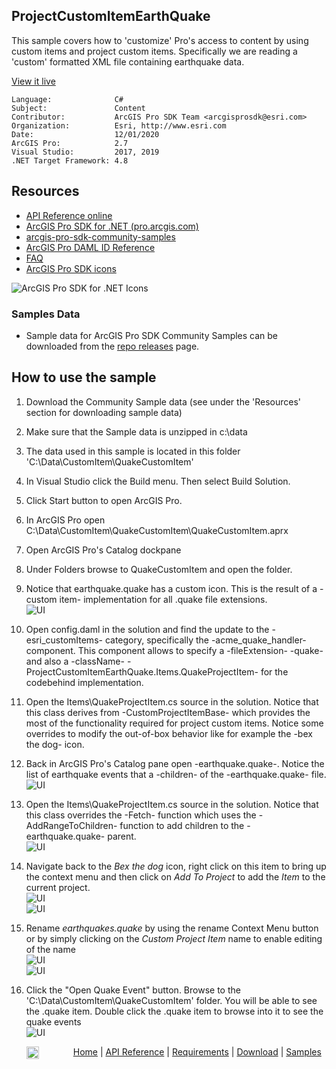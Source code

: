 ## ProjectCustomItemEarthQuake

<!-- TODO: Write a brief abstract explaining this sample -->
 This sample covers how to 'customize' Pro's access to content by using custom items and project custom items.  Specifically we are reading a 'custom' formatted XML file containing earthquake data.  
   


<a href="http://pro.arcgis.com/en/pro-app/sdk/" target="_blank">View it live</a>

<!-- TODO: Fill this section below with metadata about this sample-->
```
Language:              C#
Subject:               Content
Contributor:           ArcGIS Pro SDK Team <arcgisprosdk@esri.com>
Organization:          Esri, http://www.esri.com
Date:                  12/01/2020
ArcGIS Pro:            2.7
Visual Studio:         2017, 2019
.NET Target Framework: 4.8
```

## Resources

* [API Reference online](https://pro.arcgis.com/en/pro-app/sdk/api-reference)
* <a href="https://pro.arcgis.com/en/pro-app/sdk/" target="_blank">ArcGIS Pro SDK for .NET (pro.arcgis.com)</a>
* [arcgis-pro-sdk-community-samples](https://github.com/Esri/arcgis-pro-sdk-community-samples)
* [ArcGIS Pro DAML ID Reference](https://github.com/Esri/arcgis-pro-sdk/wiki/ArcGIS-Pro-DAML-ID-Reference)
* [FAQ](https://github.com/Esri/arcgis-pro-sdk/wiki/FAQ)
* [ArcGIS Pro SDK icons](https://github.com/Esri/arcgis-pro-sdk/releases/tag/2.4.0.19948)

![ArcGIS Pro SDK for .NET Icons](https://Esri.github.io/arcgis-pro-sdk/images/Home/Image-of-icons.png  "ArcGIS Pro SDK Icons")

### Samples Data

* Sample data for ArcGIS Pro SDK Community Samples can be downloaded from the [repo releases](https://github.com/Esri/arcgis-pro-sdk-community-samples/releases) page.  

## How to use the sample
<!-- TODO: Explain how this sample can be used. To use images in this section, create the image file in your sample project's screenshots folder. Use relative url to link to this image using this syntax: ![My sample Image](FacePage/SampleImage.png) -->
 1. Download the Community Sample data (see under the 'Resources' section for downloading sample data)  
 1. Make sure that the Sample data is unzipped in c:\data   
 1. The data used in this sample is located in this folder 'C:\Data\CustomItem\QuakeCustomItem'  
 1. In Visual Studio click the Build menu. Then select Build Solution.  
 1. Click Start button to open ArcGIS Pro.  
 1. In ArcGIS Pro open C:\Data\CustomItem\QuakeCustomItem\QuakeCustomItem.aprx  
 1. Open ArcGIS Pro's Catalog dockpane  
 1. Under Folders browse to QuakeCustomItem and open the folder.    
 1. Notice that earthquake.quake has a custom icon.  This is the result of a -custom item- implementation for all .quake file extensions.  
 ![UI](Screenshots/Screen1.png)    
  
 1. Open config.daml in the solution and find the update to the -esri_customItems- category, specifically the -acme_quake_handler- component.  This component allows to specify a -fileExtension- -quake- and also a -className- -ProjectCustomItemEarthQuake.Items.QuakeProjectItem- for the codebehind implementation.  
 1. Open the Items\QuakeProjectItem.cs source in the solution.  Notice that this class derives from -CustomProjectItemBase- which provides the most of the functionality required for project custom items.  Notice some overrides to modify the out-of-box behavior like for example the -bex the dog- icon.  
 1. Back in ArcGIS Pro's Catalog pane open -earthquake.quake-.  Notice the list of earthquake events that a -children- of the -earthquake.quake- file.  
 ![UI](Screenshots/Screen1.png)     
  
 1. Open the Items\QuakeProjectItem.cs source in the solution.  Notice that this class overrides the -Fetch- function which uses the -AddRangeToChildren- function to add children to the -earthquake.quake- parent.  
 ![UI](Screenshots/Screen2.png)     
  
 1. Navigate back to the *Bex the dog* icon, right click on this item to bring up the context menu and then click on *Add To Project* to add the *Item* to the current project.  
 ![UI](Screenshots/Screen3.png)  
 ![UI](Screenshots/Screen4.png)  
  
 1. Rename *earthquakes.quake* by using the rename Context Menu button or by simply clicking on the *Custom Project Item* name to enable editing of the name  
 ![UI](Screenshots/Screen5.png)  
 ![UI](Screenshots/Screen6.png)  
  
 1. Click the "Open Quake Event" button. Browse to the 'C:\Data\CustomItem\QuakeCustomItem' folder. You will be able to see the .quake item.  Double click the .quake item to browse into it to see the quake events  
![UI](Screenshots/Screen6.png)  
   


<!-- End -->

&nbsp;&nbsp;&nbsp;&nbsp;&nbsp;&nbsp;<img src="https://esri.github.io/arcgis-pro-sdk/images/ArcGISPro.png"  alt="ArcGIS Pro SDK for Microsoft .NET Framework" height = "20" width = "20" align="top"  >
&nbsp;&nbsp;&nbsp;&nbsp;&nbsp;&nbsp;&nbsp;&nbsp;&nbsp;&nbsp;&nbsp;&nbsp;
[Home](https://github.com/Esri/arcgis-pro-sdk/wiki) | <a href="https://pro.arcgis.com/en/pro-app/sdk/api-reference" target="_blank">API Reference</a> | [Requirements](https://github.com/Esri/arcgis-pro-sdk/wiki#requirements) | [Download](https://github.com/Esri/arcgis-pro-sdk/wiki#installing-arcgis-pro-sdk-for-net) | <a href="https://github.com/esri/arcgis-pro-sdk-community-samples" target="_blank">Samples</a>
